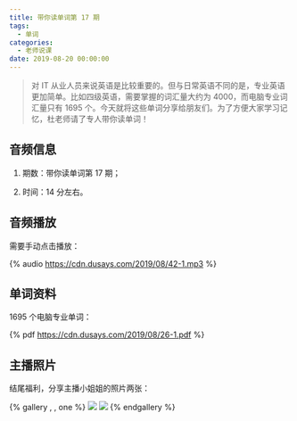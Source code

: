 ```yaml
---
title: 带你读单词第 17 期
tags:
  - 单词
categories:
  - 老师说课
date: 2019-08-20 00:00:00
---
```


> 对 IT 从业人员来说英语是比较重要的。但与日常英语不同的是，专业英语更加简单。比如四级英语，需要掌握的词汇量大约为 4000，而电脑专业词汇量只有 1695 个。今天就将这些单词分享给朋友们。为了方便大家学习记忆，杜老师请了专人带你读单词！

<!-- more -->

## 音频信息

1. 期数：带你读单词第 17 期；

2. 时间：14 分左右。

## 音频播放

需要手动点击播放：

{% audio https://cdn.dusays.com/2019/08/42-1.mp3 %}

## 单词资料

1695 个电脑专业单词：

{% pdf https://cdn.dusays.com/2019/08/26-1.pdf %}

## 主播照片

结尾福利，分享主播小姐姐的照片两张：

{% gallery , , one %}
![](https://cdn.dusays.com/2019/08/42-1.jpg)
![](https://cdn.dusays.com/2019/08/42-2.jpg)
{% endgallery %}